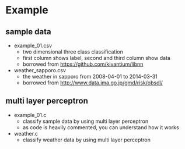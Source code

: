 # Example

## sample data
* example_01.csv
  * two dimensional three class classification
  * first column shows label, second and third column show data
  * borrowed from https://github.com/kivantium/libnn
* weather_sapporo.csv
  * the weather in sapporo from 2008-04-01 to 2014-03-31
  * borrowed from http://www.data.jma.go.jp/gmd/risk/obsdl/

## multi layer perceptron
* example\_01.c
  * classify sample data by using multi layer perceptron
  * as code is heavily commented, you can understand how it works
* weather.c
  * classify weather data by using multi layer perceptron
